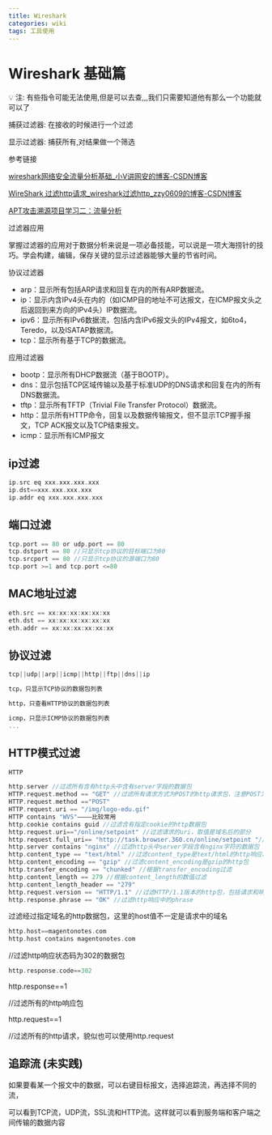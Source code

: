 ```yaml
---
title: Wireshark
categories: wiki
tags: 工具使用
---
```




# Wireshark 基础篇

<aside>
💡 注: 有些指令可能无法使用,但是可以去查,,,我们只需要知道他有那么一个功能就可以了


捕获过滤器: 在接收的时候进行一个过滤

显示过滤器: 捕获所有,对结果做一个筛选





参考链接

[wireshark网络安全流量分析基础_小V讲网安的博客-CSDN博客](https://blog.csdn.net/xv66666/article/details/131535667)

[WireShark 过滤http请求_wireshark过滤http_zzy0609的博客-CSDN博客](https://blog.csdn.net/zzy0609/article/details/95455136)

[APT攻击溯源项目学习二：流量分析](https://www.jianshu.com/p/5930bb2dcf00)

过滤器应用

掌握过滤器的应用对于数据分析来说是一项必备技能，可以说是一项大海捞针的技巧。学会构建，编辑，保存关键的显示过滤器能够大量的节省时间。

协议过滤器

- arp：显示所有包括ARP请求和回复在内的所有ARP数据流。
- ip：显示内含IPv4头在内的（如ICMP目的地址不可达报文，在ICMP报文头之后返回到来方向的IPv4头）IP数据流。
- ipv6：显示所有IPv6数据流，包括内含IPv6报文头的IPv4报文，如6to4，Teredo，以及ISATAP数据流。
- tcp：显示所有基于TCP的数据流。

应用过滤器

- bootp：显示所有DHCP数据流（基于BOOTP）。
- dns：显示包括TCP区域传输以及基于标准UDP的DNS请求和回复在内的所有DNS数据流。
- tftp：显示所有TFTP（Trivial File Transfer Protocol）数据流。
- http：显示所有HTTP命令，回复以及数据传输报文，但不显示TCP握手报文，TCP ACK报文以及TCP结束报文。
- icmp：显示所有ICMP报文

# ip过滤

```c
ip.src eq xxx.xxx.xxx.xxx 
ip.dst==xxx.xxx.xxx.xxx 
ip.addr eq xxx.xxx.xxx.xxx
```

# 端口过滤

```c
tcp.port == 80 or udp.port == 80  
tcp.dstport == 80 //只显示tcp协议的目标端口为80
tcp.srcport == 80 //只显示tcp协议的源端口为80
tcp.port >=1 and tcp.port <=80
```

# MAC地址过滤

```c
eth.src == xx:xx:xx:xx:xx:xx
eth.dst == xx:xx:xx:xx:xx:xx
eth.addr == xx:xx:xx:xx:xx:xx
```

# 协议过滤

```c
tcp||udp||arp||icmp||http||ftp||dns||ip

tcp，只显示TCP协议的数据包列表

http，只查看HTTP协议的数据包列表

icmp，只显示ICMP协议的数据包列表
...

```

# HTTP模式过滤

```c
HTTP

http.server //过滤所有含有http头中含有server字段的数据包
HTTP.request.method == "GET" //过滤所有请求方式为POST的http请求包，注意POST为大写
HTTP.request.method =="POST"
HTTP.request.uri == "/img/logo-edu.gif"
HTTP contains "WVS"————比较常用
http.cookie contains guid //过滤含有指定cookie的http数据包
http.request.uri=="/online/setpoint" //过滤请求的uri，取值是域名后的部分
http.request.full_uri== "http://task.browser.360.cn/online/setpoint "//过滤含域名的整个url则需要使用http.request.full_uri
http.server contains "nginx" //过滤http头中server字段含有nginx字符的数据包
http.content_type == "text/html" //过滤content_type是text/html的http响应、post包，即根据文件类型过滤http数据包
http.content_encoding == "gzip" //过滤content_encoding是gzip的http包
http.transfer_encoding == "chunked" //根据transfer_encoding过滤
http.content_length == 279 //根据content_length的数值过滤
http.content_length_header == "279"
http.request.version == "HTTP/1.1" //过滤HTTP/1.1版本的http包，包括请求和响应
http.response.phrase == "OK" //过滤http响应中的phrase
```

过滤经过指定域名的http数据包，这里的host值不一定是请求中的域名

```c
http.host==magentonotes.com
http.host contains magentonotes.com
```

//过滤http响应状态码为302的数据包

```c
http.response.code==302
```

http.response==1

//过滤所有的http响应包

http.request==1

//过滤所有的http请求，貌似也可以使用http.request

# 追踪流 (未实践)

如果要看某一个报文中的数据，可以右键目标报文，选择追踪流，再选择不同的流，

可以看到TCP流，UDP流，SSL流和HTTP流。这样就可以看到服务端和客户端之间传输的数据内容
